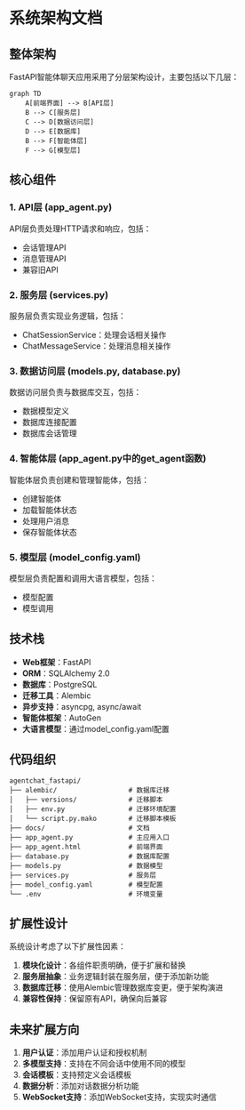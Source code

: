 # 系统架构文档

## 整体架构

FastAPI智能体聊天应用采用了分层架构设计，主要包括以下几层：

```mermaid
graph TD
    A[前端界面] --> B[API层]
    B --> C[服务层]
    C --> D[数据访问层]
    D --> E[数据库]
    B --> F[智能体层]
    F --> G[模型层]
```

## 核心组件

### 1. API层 (app_agent.py)

API层负责处理HTTP请求和响应，包括：
- 会话管理API
- 消息管理API
- 兼容旧API

### 2. 服务层 (services.py)

服务层负责实现业务逻辑，包括：
- ChatSessionService：处理会话相关操作
- ChatMessageService：处理消息相关操作

### 3. 数据访问层 (models.py, database.py)

数据访问层负责与数据库交互，包括：
- 数据模型定义
- 数据库连接配置
- 数据库会话管理

### 4. 智能体层 (app_agent.py中的get_agent函数)

智能体层负责创建和管理智能体，包括：
- 创建智能体
- 加载智能体状态
- 处理用户消息
- 保存智能体状态

### 5. 模型层 (model_config.yaml)

模型层负责配置和调用大语言模型，包括：
- 模型配置
- 模型调用

## 技术栈

- **Web框架**：FastAPI
- **ORM**：SQLAlchemy 2.0
- **数据库**：PostgreSQL
- **迁移工具**：Alembic
- **异步支持**：asyncpg, async/await
- **智能体框架**：AutoGen
- **大语言模型**：通过model_config.yaml配置

## 代码组织

```
agentchat_fastapi/
├── alembic/                  # 数据库迁移
│   ├── versions/             # 迁移脚本
│   ├── env.py                # 迁移环境配置
│   └── script.py.mako        # 迁移脚本模板
├── docs/                     # 文档
├── app_agent.py              # 主应用入口
├── app_agent.html            # 前端界面
├── database.py               # 数据库配置
├── models.py                 # 数据模型
├── services.py               # 服务层
├── model_config.yaml         # 模型配置
└── .env                      # 环境变量
```

## 扩展性设计

系统设计考虑了以下扩展性因素：

1. **模块化设计**：各组件职责明确，便于扩展和替换
2. **服务层抽象**：业务逻辑封装在服务层，便于添加新功能
3. **数据库迁移**：使用Alembic管理数据库变更，便于架构演进
4. **兼容性保持**：保留原有API，确保向后兼容

## 未来扩展方向

1. **用户认证**：添加用户认证和授权机制
2. **多模型支持**：支持在不同会话中使用不同的模型
3. **会话模板**：支持预定义会话模板
4. **数据分析**：添加对话数据分析功能
5. **WebSocket支持**：添加WebSocket支持，实现实时通信
